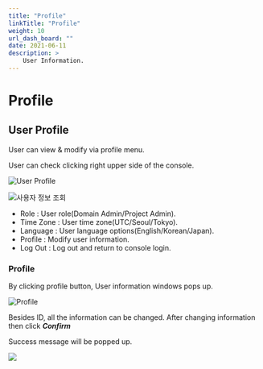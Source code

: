 ```yaml
---
title: "Profile"
linkTitle: "Profile"
weight: 10
url_dash_board: "" 
date: 2021-06-11
description: >
    User Information.
---
```


# Profile

## User Profile

User can view & modify via profile menu.

User can check clicking right upper side of the console.

![User Profile](/docs/guides/user_guide/etc/profile_ficture/2020-08-07-7.12.29-.png)

![&#xC0AC;&#xC6A9;&#xC790; &#xC815;&#xBCF4; &#xC870;&#xD68C;](/docs/guides/user_guide/etc/profile_ficture/2020-08-07-7.15.34.png)

* Role : User role\(Domain Admin/Project Admin\).
* Time Zone : User time zone\(UTC/Seoul/Tokyo\).
* Language : User language options\(English/Korean/Japan\).
* Profile : Modify user information.
* Log Out : Log out and return to console login.



### Profile

By clicking profile button, User information windows pops up.

![Profile](/docs/guides/user_guide/etc/profile_ficture/2020-02-16-2.37.55.png)

Besides ID, all the information can be changed. After changing information then click _**Confirm**_ 

Success message will be popped up.

![](/docs/guides/user_guide/etc/profile_ficture/2020-02-16-2.40.21.png)






